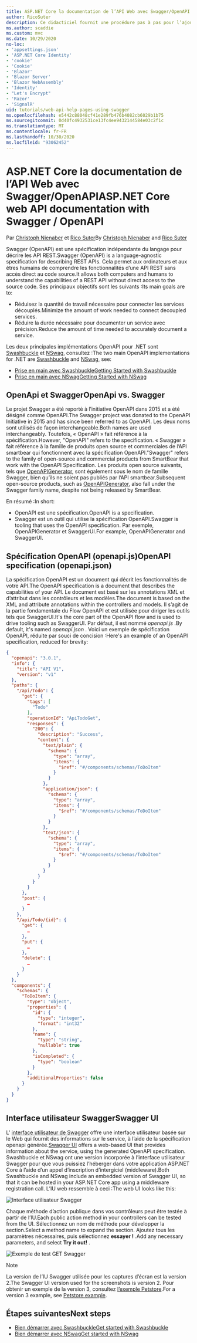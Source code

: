 ```yaml
---
title: ASP.NET Core la documentation de l’API Web avec Swagger/OpenAPI
author: RicoSuter
description: Ce didacticiel fournit une procédure pas à pas pour l’ajout de Swagger afin de générer de la documentation et des pages d’aide pour une application API Web.
ms.author: scaddie
ms.custom: mvc
ms.date: 10/29/2020
no-loc:
- 'appsettings.json'
- 'ASP.NET Core Identity'
- 'cookie'
- 'Cookie'
- 'Blazor'
- 'Blazor Server'
- 'Blazor WebAssembly'
- 'Identity'
- "Let's Encrypt"
- 'Razor'
- 'SignalR'
uid: tutorials/web-api-help-pages-using-swagger
ms.openlocfilehash: e5442c88048cf41e289fb476b4082cb6029b1b75
ms.sourcegitcommit: 0d40fc4932531ce13fc4ee9432144584e03c2f1c
ms.translationtype: MT
ms.contentlocale: fr-FR
ms.lasthandoff: 10/30/2020
ms.locfileid: "93062452"
---
```

# <a name="aspnet-core-web-api-documentation-with-swagger--openapi"></a><span data-ttu-id="e22cb-103">ASP.NET Core la documentation de l’API Web avec Swagger/OpenAPI</span><span class="sxs-lookup"><span data-stu-id="e22cb-103">ASP.NET Core web API documentation with Swagger / OpenAPI</span></span>

<span data-ttu-id="e22cb-104">Par [Christoph Nienaber](https://twitter.com/zuckerthoben) et [Rico Suter](https://blog.rsuter.com/)</span><span class="sxs-lookup"><span data-stu-id="e22cb-104">By [Christoph Nienaber](https://twitter.com/zuckerthoben) and [Rico Suter](https://blog.rsuter.com/)</span></span>

<span data-ttu-id="e22cb-105">Swagger (OpenAPI) est une spécification indépendante du langage pour décrire les API REST.</span><span class="sxs-lookup"><span data-stu-id="e22cb-105">Swagger (OpenAPI) is a language-agnostic specification for describing REST APIs.</span></span> <span data-ttu-id="e22cb-106">Cela permet aux ordinateurs et aux êtres humains de comprendre les fonctionnalités d’une API REST sans accès direct au code source.</span><span class="sxs-lookup"><span data-stu-id="e22cb-106">It allows both computers and humans to understand the capabilities of a REST API without direct access to the source code.</span></span> <span data-ttu-id="e22cb-107">Ses principaux objectifs sont les suivants :</span><span class="sxs-lookup"><span data-stu-id="e22cb-107">Its main goals are to:</span></span>

* <span data-ttu-id="e22cb-108">Réduisez la quantité de travail nécessaire pour connecter les services découplés.</span><span class="sxs-lookup"><span data-stu-id="e22cb-108">Minimize the amount of work needed to connect decoupled services.</span></span>
* <span data-ttu-id="e22cb-109">Réduire la durée nécessaire pour documenter un service avec précision.</span><span class="sxs-lookup"><span data-stu-id="e22cb-109">Reduce the amount of time needed to accurately document a service.</span></span>

<span data-ttu-id="e22cb-110">Les deux principales implémentations OpenAPI pour .NET sont [Swashbuckle](https://github.com/domaindrivendev/Swashbuckle.AspNetCore) et [NSwag](https://github.com/RicoSuter/NSwag), consultez :</span><span class="sxs-lookup"><span data-stu-id="e22cb-110">The two main OpenAPI implementations for .NET are [Swashbuckle](https://github.com/domaindrivendev/Swashbuckle.AspNetCore) and [NSwag](https://github.com/RicoSuter/NSwag), see:</span></span>

* [<span data-ttu-id="e22cb-111">Prise en main avec Swashbuckle</span><span class="sxs-lookup"><span data-stu-id="e22cb-111">Getting Started with Swashbuckle</span></span>](xref:tutorials/get-started-with-swashbuckle)
* [<span data-ttu-id="e22cb-112">Prise en main avec NSwag</span><span class="sxs-lookup"><span data-stu-id="e22cb-112">Getting Started with NSwag</span></span>](xref:tutorials/get-started-with-nswag)

## <a name="openapi-vs-swagger"></a><span data-ttu-id="e22cb-113">OpenApi et Swagger</span><span class="sxs-lookup"><span data-stu-id="e22cb-113">OpenApi vs. Swagger</span></span>

<span data-ttu-id="e22cb-114">Le projet Swagger a été reporté à l’initiative OpenAPI dans 2015 et a été désigné comme OpenAPI.</span><span class="sxs-lookup"><span data-stu-id="e22cb-114">The Swagger project was donated to the OpenAPI Initiative in 2015 and has since been referred to as OpenAPI.</span></span> <span data-ttu-id="e22cb-115">Les deux noms sont utilisés de façon interchangeable.</span><span class="sxs-lookup"><span data-stu-id="e22cb-115">Both names are used interchangeably.</span></span> <span data-ttu-id="e22cb-116">Toutefois, « OpenAPI » fait référence à la spécification.</span><span class="sxs-lookup"><span data-stu-id="e22cb-116">However, "OpenAPI" refers to the specification.</span></span> <span data-ttu-id="e22cb-117">« Swagger » fait référence à la famille de produits open source et commerciales de l’API smartbear qui fonctionnent avec la spécification OpenAPI.</span><span class="sxs-lookup"><span data-stu-id="e22cb-117">"Swagger" refers to the family of open-source and commercial products from SmartBear that work with the OpenAPI Specification.</span></span> <span data-ttu-id="e22cb-118">Les produits open source suivants, tels que [OpenAPIGenerator](https://github.com/OpenAPITools/openapi-generator), sont également sous le nom de famille Swagger, bien qu’ils ne soient pas publiés par l’API smartbear.</span><span class="sxs-lookup"><span data-stu-id="e22cb-118">Subsequent open-source products, such as [OpenAPIGenerator](https://github.com/OpenAPITools/openapi-generator), also fall under the Swagger family name, despite not being released by SmartBear.</span></span>

<span data-ttu-id="e22cb-119">En résumé :</span><span class="sxs-lookup"><span data-stu-id="e22cb-119">In short:</span></span>

* <span data-ttu-id="e22cb-120">OpenAPI est une spécification.</span><span class="sxs-lookup"><span data-stu-id="e22cb-120">OpenAPI is a specification.</span></span>
* <span data-ttu-id="e22cb-121">Swagger est un outil qui utilise la spécification OpenAPI.</span><span class="sxs-lookup"><span data-stu-id="e22cb-121">Swagger is tooling that uses the OpenAPI specification.</span></span> <span data-ttu-id="e22cb-122">Par exemple, OpenAPIGenerator et SwaggerUI.</span><span class="sxs-lookup"><span data-stu-id="e22cb-122">For example, OpenAPIGenerator and SwaggerUI.</span></span>

## <a name="openapi-specification-openapijson"></a><span data-ttu-id="e22cb-123">Spécification OpenAPI (openapi.js)</span><span class="sxs-lookup"><span data-stu-id="e22cb-123">OpenAPI specification (openapi.json)</span></span>

<span data-ttu-id="e22cb-124">La spécification OpenAPI est un document qui décrit les fonctionnalités de votre API.</span><span class="sxs-lookup"><span data-stu-id="e22cb-124">The OpenAPI specification is a document that describes the capabilities of your API.</span></span> <span data-ttu-id="e22cb-125">Le document est basé sur les annotations XML et d’attribut dans les contrôleurs et les modèles.</span><span class="sxs-lookup"><span data-stu-id="e22cb-125">The document is based on the XML and attribute annotations within the controllers and models.</span></span> <span data-ttu-id="e22cb-126">Il s’agit de la partie fondamentale du Flow OpenAPI et est utilisée pour diriger les outils tels que SwaggerUI.</span><span class="sxs-lookup"><span data-stu-id="e22cb-126">It's the core part of the OpenAPI flow and is used to drive tooling such as SwaggerUI.</span></span> <span data-ttu-id="e22cb-127">Par défaut, il est nommé *openapi.js* .</span><span class="sxs-lookup"><span data-stu-id="e22cb-127">By default, it's named *openapi.json* .</span></span> <span data-ttu-id="e22cb-128">Voici un exemple de spécification OpenAPI, réduite par souci de concision :</span><span class="sxs-lookup"><span data-stu-id="e22cb-128">Here's an example of an OpenAPI specification, reduced for brevity:</span></span>

```json
{
  "openapi": "3.0.1",
  "info": {
    "title": "API V1",
    "version": "v1"
  },
  "paths": {
    "/api/Todo": {
      "get": {
        "tags": [
          "Todo"
        ],
        "operationId": "ApiTodoGet",
        "responses": {
          "200": {
            "description": "Success",
            "content": {
              "text/plain": {
                "schema": {
                  "type": "array",
                  "items": {
                    "$ref": "#/components/schemas/ToDoItem"
                  }
                }
              },
              "application/json": {
                "schema": {
                  "type": "array",
                  "items": {
                    "$ref": "#/components/schemas/ToDoItem"
                  }
                }
              },
              "text/json": {
                "schema": {
                  "type": "array",
                  "items": {
                    "$ref": "#/components/schemas/ToDoItem"
                  }
                }
              }
            }
          }
        }
      },
      "post": {
        …
      }
    },
    "/api/Todo/{id}": {
      "get": {
        …
      },
      "put": {
        …
      },
      "delete": {
        …
      }
    }
  },
  "components": {
    "schemas": {
      "ToDoItem": {
        "type": "object",
        "properties": {
          "id": {
            "type": "integer",
            "format": "int32"
          },
          "name": {
            "type": "string",
            "nullable": true
          },
          "isCompleted": {
            "type": "boolean"
          }
        },
        "additionalProperties": false
      }
    }
  }
}
```

## <a name="swagger-ui"></a><span data-ttu-id="e22cb-129">Interface utilisateur Swagger</span><span class="sxs-lookup"><span data-stu-id="e22cb-129">Swagger UI</span></span>

<span data-ttu-id="e22cb-130">L' [interface utilisateur de Swagger](https://swagger.io/swagger-ui/) offre une interface utilisateur basée sur le Web qui fournit des informations sur le service, à l’aide de la spécification openapi générée.</span><span class="sxs-lookup"><span data-stu-id="e22cb-130">[Swagger UI](https://swagger.io/swagger-ui/) offers a web-based UI that provides information about the service, using the generated OpenAPI specification.</span></span> <span data-ttu-id="e22cb-131">Swashbuckle et NSwag ont une version incorporée à l’interface utilisateur Swagger pour que vous puissiez l’héberger dans votre application ASP.NET Core à l’aide d’un appel d’inscription d’intergiciel (middleware).</span><span class="sxs-lookup"><span data-stu-id="e22cb-131">Both Swashbuckle and NSwag include an embedded version of Swagger UI, so that it can be hosted in your ASP.NET Core app using a middleware registration call.</span></span> <span data-ttu-id="e22cb-132">L’IU web ressemble à ceci :</span><span class="sxs-lookup"><span data-stu-id="e22cb-132">The web UI looks like this:</span></span>

![Interface utilisateur Swagger](web-api-help-pages-using-swagger/_static/swagger-ui.png)

<span data-ttu-id="e22cb-134">Chaque méthode d’action publique dans vos contrôleurs peut être testée à partir de l’IU.</span><span class="sxs-lookup"><span data-stu-id="e22cb-134">Each public action method in your controllers can be tested from the UI.</span></span> <span data-ttu-id="e22cb-135">Sélectionnez un nom de méthode pour développer la section.</span><span class="sxs-lookup"><span data-stu-id="e22cb-135">Select a method name to expand the section.</span></span> <span data-ttu-id="e22cb-136">Ajoutez tous les paramètres nécessaires, puis sélectionnez **essayer !** .</span><span class="sxs-lookup"><span data-stu-id="e22cb-136">Add any necessary parameters, and select **Try it out!** .</span></span>

![Exemple de test GET Swagger](web-api-help-pages-using-swagger/_static/get-try-it-out.png)

> [!NOTE]
> <span data-ttu-id="e22cb-138">La version de l’IU Swagger utilisée pour les captures d’écran est la version 2.</span><span class="sxs-lookup"><span data-stu-id="e22cb-138">The Swagger UI version used for the screenshots is version 2.</span></span> <span data-ttu-id="e22cb-139">Pour obtenir un exemple de la version 3, consultez [l’exemple Petstore](https://petstore.swagger.io/).</span><span class="sxs-lookup"><span data-stu-id="e22cb-139">For a version 3 example, see [Petstore example](https://petstore.swagger.io/).</span></span>

## <a name="next-steps"></a><span data-ttu-id="e22cb-140">Étapes suivantes</span><span class="sxs-lookup"><span data-stu-id="e22cb-140">Next steps</span></span>

* [<span data-ttu-id="e22cb-141">Bien démarrer avec Swashbuckle</span><span class="sxs-lookup"><span data-stu-id="e22cb-141">Get started with Swashbuckle</span></span>](xref:tutorials/get-started-with-swashbuckle)
* [<span data-ttu-id="e22cb-142">Bien démarrer avec NSwag</span><span class="sxs-lookup"><span data-stu-id="e22cb-142">Get started with NSwag</span></span>](xref:tutorials/get-started-with-nswag)
